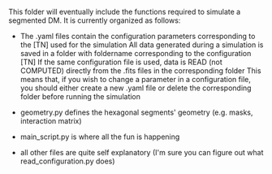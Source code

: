 This folder will eventually include the functions required to simulate a segmented DM.
It is currently organized as follows:

- The .yaml files contain the configuration parameters corresponding to the [TN] used for the simulation
All data generated during a simulation is saved in a folder with foldername corresponding to the configuration [TN]
If the same configuration file is used, data is READ (not COMPUTED) directly from the .fits files in the corresponding folder
This means that, if you wish to change a parameter in a configuration file, you should either create a new .yaml file or delete the
corresponding folder before running the simulation

- geometry.py defines the hexagonal segments' geometry (e.g. masks, interaction matrix)

- main_script.py is where all the fun is happening

- all other files are quite self explanatory (I'm sure you can figure out what read_configuration.py does)